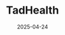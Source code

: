 ---  
layout: startup_page  
title: "TadHealth"  
id: "tadhealth.com"  
permalink: "/tadhealthtadhealth.com04242025/"  
website: "https://www.tadhealth.com"  
funding_round: "Series A"  
funding_amount: "$5.5M"  
investors: "Robin Richards, Sabrina Horn, Jim Hudziak, Halcyon Venture Partners, USC Viterbi School of Engineering Venture Fund, Halcyon Angels, RevFund"  
about: "TadHealth provides mental health technology solutions for schools, streamlining care and simplifying operations. Their platform aims to improve access to mental health support for students and ease the burden on school counselors. The company was founded on a personal mission to address the lack of accessible mental health resources for students."  
markets: "EdTech, HealthTech, Mental Health"  
hq: "Irvine, California, United States"  
founded_year: "2021"  
linkedin: "https://www.linkedin.com/company/tadhealth"  
twitter: "https://twitter.com/tadhealth"  
instagram: ""  
facebook: "https://www.facebook.com/tadhealth"  
crunchbase: "https://www.crunchbase.com/organization/tadhealth"  
pitchbook: "https://pitchbook.com/profiles/company/466981-48"  

date_display: "24-Apr-2025"  
date: "2025-04-24"

# SEO Optimization  
meta_title: "TadHealth - Series A Funding ($5.5M)"  
meta_description: "TadHealth, TadHealth provides mental health technology solutions for schools, streamlining care and simplifying operations. Their platform aims to improve access..."  
meta_keywords: "TadHealth, EdTech, HealthTech, Mental Health, Series A funding"  
canonical_url: "https://startup.projectstartups.com/tadhealthtadhealth.com04242025/"  
---